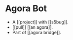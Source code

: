 # Agora Bot

- A [[project]] with [[s5bug]].
- [[pull]] [[an agora]].
- Part of [[agora bridge]].


